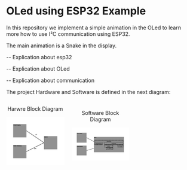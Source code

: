 # OLed using ESP32 Example

In this repository we implement a simple animation in the OLed to learn more how to use I²C communication using ESP32.

The main animation is a Snake in the display.

-- Explication about esp32

-- Explication about OLed

-- Explication about communication


The project Hardware and Software is defined in the next diagram:

<div class="side">
    <div class="middle">
        <p style="text-align: center">Harwre Block Diagram</p>
        <img src="./docs/Hardware_block.png" alt="Hardware Block", title="Hardware Block Diagram">
    </div>
    <div class="middle">
        <p style="text-align: center">Software Block Diagram</p>
        <img src="./docs/software_block.png" alt="Software Block" title title="Software Block Diagram">
    </div>
</div>


<style>

.side {
    display: grid;
    grid-template-columns: 1fr 1fr 1fr;
    column-gap: 20px;
    place-items: center;
}

.middle {
}

.img {
    max-width: 100%;
    max-height: 100%;
}

</style>